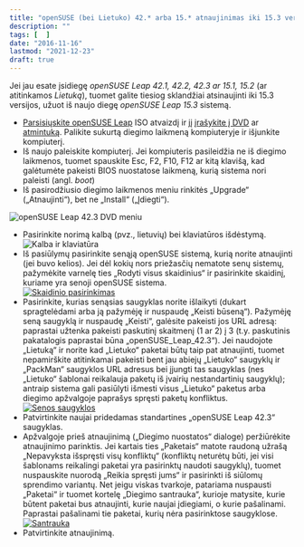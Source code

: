 ```yaml
---
title: "openSUSE (bei Lietuko) 42.* arba 15.* atnaujinimas iki 15.3 versijos"
description: ""
tags: [  ]
date: "2016-11-16"
lastmod: "2021-12-23"
draft: true
---
```

Jei jau esate įsidiegę _openSUSE Leap 42.1, 42.2, 42.3 ar 15.1, 15.2_ (ar atitinkamos _Lietuką_), tuomet galite tiesiog sklandžiai atsinaujinti iki 15.3 versijos, užuot iš naujo diegę _openSUSE Leap 15.3_ sistemą.

*   [Parsisiųskite openSUSE Leap](https://software.opensuse.org/distributions/leap?locale=lt) ISO atvaizdį ir jį [įrašykite į DVD](https://lt.wikibooks.org/wiki/Linux_%C5%BEaliems:_openSUSE/ISO_atvaizd%C5%BEio_%C4%AFra%C5%A1ymas#Ra.C5.A1ymas_.C4.AF_CD.2FDVD_optin.C4.99_laikmen.C4.85) ar [atmintuką](https://lt.wikibooks.org/wiki/Linux_%C5%BEaliems:_openSUSE/ISO_atvaizd%C5%BEio_%C4%AFra%C5%A1ymas#Ra.C5.A1ymas_.C4.AF_USB_laikmen.C4.85). Palikite sukurtą diegimo laikmeną kompiuteryje ir išjunkite kompiuterį.
*   Iš naujo paleiskite kompiuterį. Jei kompiuteris pasileidžia ne iš diegimo laikmenos, tuomet spauskite Esc, F2, F10, F12 ar kitą klavišą, kad galėtumėte pakeisti BIOS nuostatose laikmeną, kurią sistema nori paleisti (angl. _boot_)
*   Iš pasirodžiusio diegimo laikmenos meniu rinkitės „Upgrade“ („Atnaujinti“), bet ne „Install“ („Įdiegti“).

![openSUSE Leap 42.3 DVD meniu](/images/stories/openSUSE_423_DVD_meniu_lt.png "openSUSE Leap 42.3 DVD meniu")

*   Pasirinkite norimą kalbą (pvz., lietuvių) bei klaviatūros išdėstymą.  
    ![](/images/stories/opensuse_422_kalba_diegiant.png "Kalba ir klaviatūra")
*   Iš pasiūlymų pasirinkite senąją openSUSE sistemą, kurią norite atnaujinti (jei buvo kelios). Jei dėl kokių nors priežasčių nematote senų sistemų, pažymėkite varnelę ties „Rodyti visus skaidinius“ ir pasirinkite skaidinį, kuriame yra senoji openSUSE sistema.  
    [![](/images/stories/lietuko_atnaujinimas_skaidinys.png "Skaidinio pasirinkimas")](/images/stories/lietuko_atnaujinimas_skaidinys.png)
*   Pasirinkite, kurias senąsias saugyklas norite išlaikyti (dukart spragtelėdami arba ją pažymėję ir nuspaudę „Keisti būseną“). Pažymėję seną saugyklą ir nuspaudę „Keisti“, galėsite pakeisti jos URL adresą: paprastai užtenka pakeisti paskutinį skaitmenį (1 ar 2) į 3 (t.y. paskutinis pakatalogis paprastai būna „openSUSE\_Leap\_42.3“). Jei naudojote „Lietuką“ ir norite kad „Lietuko“ paketai būtų taip pat atnaujinti, tuomet nepamirškite atitinkamai pakeisti bent jau abiejų „Lietuko“ saugyklų ir „PackMan“ saugyklos URL adresus bei įjungti tas saugyklas (nes „Lietuko“ šablonai reikalauja paketų iš įvairių nestandartinių saugyklų); antraip sistema gali pasiūlyti išmesti visus „Lietuko“ paketus arba diegimo apžvalgoje paprašys spręsti paketų konfliktus.  
    [![](/images/stories/lietuko_atnaujinimas_421-422_keisti_saugykla.png "Senos saugyklos")](/images/stories/lietuko_atnaujinimas_421-422_keisti_saugykla.png)
*   Patvirtinkite naujai pridedamas standartines „openSUSE Leap 42.3“ saugyklas.
*   Apžvalgoje prieš atnaujinimą („Diegimo nuostatos“ dialoge) peržiūrėkite atnaujinimo parinktis. Jei kartais ties „Paketais“ matote raudoną užrašą „Nepavyksta išspręsti visų konfliktų“ (konfliktų neturėtų būti, jei visi šablonams reikalingi paketai yra pasirinktų naudoti saugyklų), tuomet nuspauskite nuorodą „Reikia spręsti jums“ ir pasirinkti iš siūlomų sprendimo variantų. Net jeigu viskas tvarkoje, patariama nuspausti „Paketai“ ir tuomet kortelę „Diegimo santrauka“, kurioje matysite, kurie būtent paketai bus atnaujinti, kurie naujai įdiegiami, o kurie pašalinami. Paprastai pašalinami tie paketai, kurių nėra pasirinktose saugyklose.  
    [![](/images/stories/lietuko_atnaujinimas_421-422_santrauka.png "Santrauka")](/images/stories/lietuko_atnaujinimas_421-422_santrauka.png)
*   Patvirtinkite atnaujinimą.

